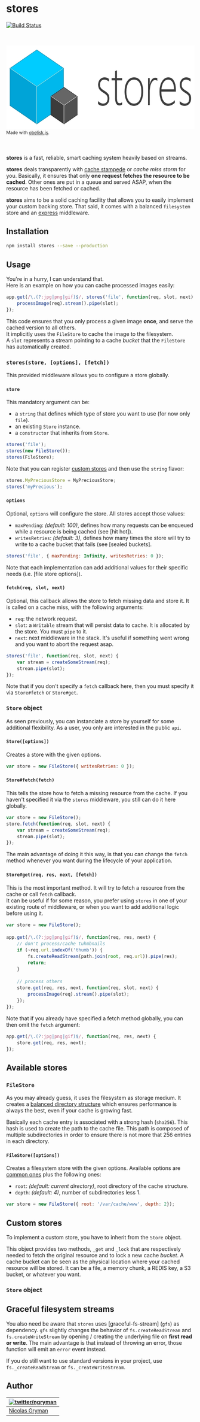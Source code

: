 # stores

[![Build Status][travis-image]][travis-url]

<br>

<p>
  <img width="690" height="224" src="https://github.com/ngryman/stores/raw/master/stores.jpg" alt="stores">
  <br>
  <sup>Made with <a href="https://github.com/nosir/obelisk.js">obelisk.js</a>.</sup>
</p>

<br>

**stores** is a fast, reliable, smart caching system heavily based on streams.

**stores** deals transparently with [cache stampede] or *cache miss storm* for you.
Basically, it ensures that only **one request fetches the resource to be cached**.
Other ones are put in a queue and served ASAP, when the resource has been fetched or cached.

**stores** aims to be a solid caching facility that allows you to easily implement your custom backing store.
That said, it comes with a balanced `filesystem` store and an [express] middleware.

[cache stampede]: http://en.wikipedia.org/wiki/Cache_stampede
[express]: http://expressjs.com

## Installation

```bash
npm install stores --save --production
```

## Usage

You're in a hurry, I can understand that.<br>
Here is an example on how you can cache processed images easily:

```javascript
app.get(/\.(?:jpg|png|gif)$/, stores('file', function(req, slot, next) {
	processImage(req).stream().pipe(slot);
});
```

This code ensures that you only process a given image **once**, and serve the cached version to all others.<br>
It implicitly uses the `FileStore` to cache the image to the filesystem.<br>
A `slot` represents a stream pointing to a cache *bucket* that the `FileStore` has automatically created.

### `stores(store, [options], [fetch])`

This provided middleware allows you to configure a store globally.

#### `store`

This mandatory argument can be:
 - a `string` that defines which type of store you want to use (for now only `file`).
 - an existing `Store` instance.
 - a `constructor` that inherits from `Store`.

```javascript
stores('file');
stores(new FileStore());
stores(FileStore);
```

Note that you can register [custom stores] and then use the `string` flavor:
```javascript
stores.MyPreciousStore = MyPreciousStore;
stores('myPrecious');
```

#### `options`

Optional, `options` will configure the store. All stores accept those values:
 - `maxPending`: *(default: 100)*, defines how many requests can be enqueued while a resource is being cached (see [hit hot]).
 - `writesRetries`: *(default: 3)*, defines how many times the store will try to write to a cache bucket that fails (see [sealed buckets].

```javascript
stores('file', { maxPending: Infinity, writesRetries: 0 });
```

Note that each implementation can add additional values for their specific needs (i.e. [file store options]).

#### `fetch(req, slot, next)`

Optional, this callback allows the store to fetch missing data and store it. It is called on a cache miss, with the following arguments:
 - `req`: the network request.
 - `slot`: a `Writable` stream that will persist data to cache. It is allocated by the store. You must `pipe` to it.
 - `next`: next middleware in the stack. It's useful if something went wrong and you want to abort the request asap.

```javascript
stores('file', function(req, slot, next) {
	var stream = createSomeStream(req);
	stream.pipe(slot);
});
```

Note that if you don't specify a `fetch` callback here, then you must specify it via `Store#fetch` or `Store#get`.

### `Store` object

As seen previously, you can instanciate a store by yourself for some additional flexibility. As a user, you only are interested in the public `api`.

#### `Store([options])`

Creates a store with the given options.
```javascript
var store = new FileStore({ writesRetries: 0 });
```

#### `Store#fetch(fetch)`

This tells the store how to fetch a missing resource from the cache. If you haven't specified it via the `stores` middleware, you still can do it here globally.

```javascript
var store = new FileStore();
store.fetch(function(req, slot, next) {
	var stream = createSomeStream(req);
	stream.pipe(slot);
});
```

The main advantage of doing it this way, is that you can change the `fetch` method whenever you want during the lifecycle of your application.

#### `Store#get(req, res, next, [fetch])`

This is the most important method. It will try to fetch a resource from the cache or call `fetch` callback.<br>
It can be useful if for some reason, you prefer using `stores` in one of your existing route of middleware, or when you want to add additional logic before using it.

```javascript
var store = new FileStore();

app.get(/\.(?:jpg|png|gif)$/, function(req, res, next) {
	// don't process/cache tuhmbnails
	if (~req.url.indexOf('thumb')) {
		fs.createReadStream(path.join(root, req.url)).pipe(res);
		return;
	}

	// process others
	store.get(req, res, next, function(req, slot, next) {
		processImage(req).stream().pipe(slot);
	});
});
```

Note that if you already have specified a fetch method globally, you can then omit the `fetch` argument:
```javascript
app.get(/\.(?:jpg|png|gif)$/, function(req, res, next) {
	store.get(req, res, next);
});
```

[custom stores]: #custom-stores

## Available stores

### `FileStore`

As you may already guess, it uses the filesystem as storage medium. It creates a [balanced directory structure] which ensures performance is always the best, even if your cache is growing fast.

Basically each cache entry is associated with a strong hash (`sha256`). This hash is used to create the path to the cache file. This path is composed of multiple subdirectories in order to ensure there is not more that 256 entries in each directory.

#### `FileStore([options])`

Creates a filesystem store with the given options. Available options are [common ones] plus the following ones:
 - `root`: *(default: current directory)*, root directory of the cache structure.
 - `depth`: *(default: 4)*, number of subdirectories less 1.

```javascript
var store = new FileStore({ root: '/var/cache/www', depth: 2});
```

[common ones]: #options

[balanced directory structure]: http://michaelandrews.typepad.com/the_technical_times/2009/10/creating-a-hashed-directory-structure.html

## Custom stores

To implement a custom store, you have to inherit from the `Store` object.

This object provides two methods, `_get` and `_lock` that are respectively needed to fetch the original resource and to lock a new cache *bucket*. A cache bucket can be seen as the physical location where your cached resource will be
stored. It can be a file, a memory chunk, a REDIS key, a S3 bucket, or whatever you want.

### `Store` object

## Graceful filesystem streams

You also need be aware that `stores` uses [graceful-fs-stream] (`gfs`) as dependency. `gfs` slightly changes the behavior of `fs.createReadStream` and `fs.createWriteStream` by opening / creating the underlying file on **first read or write**. The main advantage is that instead of throwing an error, those function will emit an `error` event instead.

If you do still want to use standard versions in your project, use `fs._createReadStream` or `fs._createWriteStream`.

## Author

| [![twitter/ngryman](http://gravatar.com/avatar/2e1c2b5e153872e9fb021a6e4e376ead?size=70)](http://twitter.com/ngryman "Follow @ngryman on Twitter") |
|---|
| [Nicolas Gryman](http://ngryman.sh) |

[travis-image]: http://img.shields.io/travis/ngryman/stores.svg
[travis-url]: https://travis-ci.org/ngryman/stores
